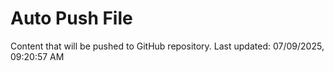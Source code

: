 # Auto Push File

Content that will be pushed to GitHub repository.
Last updated: 07/09/2025, 09:20:57 AM